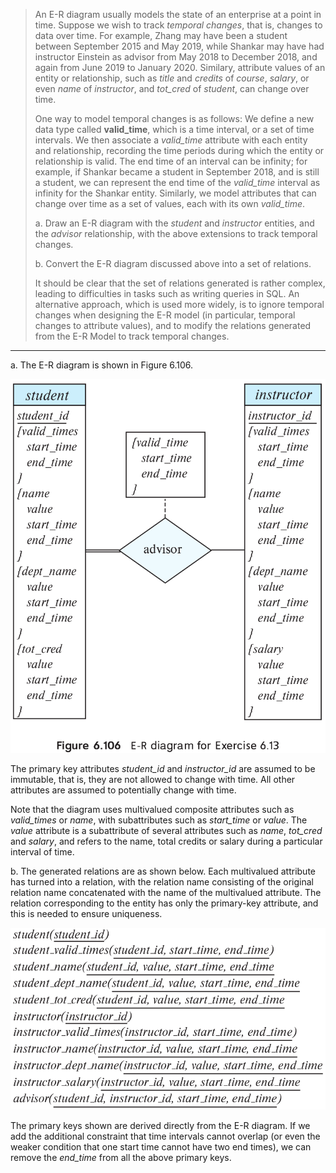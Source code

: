 > An E-R diagram usually models the state of an enterprise at a point in time. 
> Suppose we wish to track _temporal changes_, that is, changes to data over time. 
> For example, Zhang may have been a student between September 2015 and May 2019, 
> while Shankar may have had instructor Einstein as advisor from May 2018 to December
> 2018, and again from June 2019 to January 2020. Similary, attribute values of an 
> entity or relationship, such as _title_ and _credits_ of _course_, _salary_, or even
> _name_ of _instructor_, and _tot_cred_ of _student_, can change over time.
> 
> One way to model temporal changes is as follows: We define a new data type called 
> **valid_time**, which is a time interval, or a set of time intervals. We then 
> associate a _valid_time_ attribute with each entity and relationship, recording the 
> time periods during which the entity or relationship is valid. The end time of an interval
> can be infinity; for example, if Shankar became a student in September 2018, and is still
> a student, we can represent the end time of the _valid_time_ interval as infinity for 
> the Shankar entity. Similarly, we model attributes that can change over time as a set of values, 
> each with its own _valid_time_.
> 
> a. Draw an E-R diagram with the _student_ and _instructor_ entities, and the _advisor_ 
> relationship, with the above extensions to track temporal changes.
> 
> b. Convert the E-R diagram discussed above into a set of relations. 
> 
> It should be clear that the set of relations generated is rather complex, leading 
> to difficulties in tasks such as writing queries in SQL. An alternative approach, 
> which is used more widely, is to ignore temporal changes when designing the E-R 
> model (in particular, temporal changes to attribute values), and to modify the relations
> generated from the E-R Model to track temporal changes. 

--------------------------------

a. The E-R diagram is shown in Figure 6.106.

<img src="Figure_6.106.png"/>

The primary key attributes _student_id_ and _instructor_id_ are assumed to be 
immutable, that is, they are not allowed to change with time. All other attributes 
are assumed to potentially change with time. 

Note that the diagram uses multivalued composite attributes such as _valid_times_
or _name_, with subattributes such as _start_time_ or _value_. The _value_
attribute is a subattribute of several attributes such as _name_, _tot_cred_
and _salary_, and refers to the name, total credits or salary during a particular
interval of time. 

b. The generated relations are as shown below. Each multivalued attribute has turned
into a relation, with the relation name consisting of the original relation name
concatenated with the name of the multivalued attribute. The relation corresponding to 
the entity has only the primary-key attribute, and this is needed to ensure uniqueness.

<img src="generated_relations_for_6.13b.png"/>

The primary keys shown are derived directly from the E-R diagram. If we add the 
additional constraint that time intervals cannot overlap (or even the weaker condition
that one start time cannot have two end times), we can remove the _end_time_ from 
all the above primary keys. 
